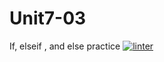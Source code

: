 # Unit7-03
If, elseif , and else practice
[![linter](https://github.com/Emily-Jette/Unit7-03/workflows/linter/badge.svg)](https://github.com/marketplace/actions/super-linter)

